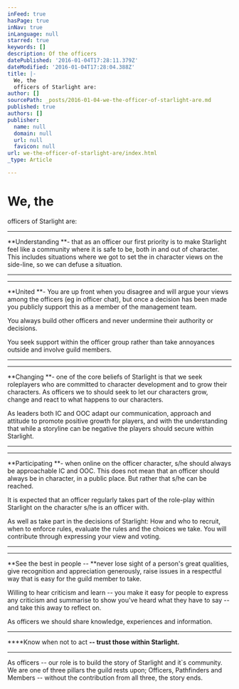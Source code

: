 ```yaml
---
inFeed: true
hasPage: true
inNav: true
inLanguage: null
starred: true
keywords: []
description: Of the officers
datePublished: '2016-01-04T17:28:11.379Z'
dateModified: '2016-01-04T17:28:04.388Z'
title: |-
  We, the
  officers of Starlight are:
author: []
sourcePath: _posts/2016-01-04-we-the-officer-of-starlight-are.md
published: true
authors: []
publisher:
  name: null
  domain: null
  url: null
  favicon: null
url: we-the-officer-of-starlight-are/index.html
_type: Article

---
```

# We, the
officers of Starlight are:

****

**Understanding **- that as an officer our first priority is to
make Starlight feel like a community where it is safe to be, both in and out of
character. This includes situations where we got to set the in character views
on the side-line, so we can defuse a situation.

****

****

**United **- You are up front when you disagree and will
argue your views among the officers (eg in officer chat), but once a decision
has been made you publicly support this as a member of the management
team.

You always build other officers
and never undermine their authority or decisions.

You seek support within the officer group
rather than take annoyances outside and involve guild members.

****

****

**Changing **- one of the core beliefs of Starlight is that
we seek roleplayers who are committed to character development and to grow
their characters. As officers we to should seek to let our characters grow,
change and react to what happens to our characters.

As leaders
both IC and OOC adapt our communication, approach and attitude to promote
positive growth for players, and with the understanding that while a storyline
can be negative the players should secure within Starlight. 

****

****

**Participating **- when online on the officer character, s/he
should always be approachable IC and OOC. This does not mean that an officer
should always be in character, in a public place. But rather that s/he can be
reached.

It is
expected that an officer regularly takes part of the role-play within Starlight
on the character s/he is an officer with. 

As well as
take part in the decisions of Starlight: How and who to recruit, when to
enforce rules, evaluate the rules and the choices we take. You will contribute
through expressing your view and voting. 

****

****

**See the best in people -- **never lose sight of a person's
great qualities, give recognition and appreciation generously, raise issues in
a respectful way that is easy for the guild member to take.

Willing to
hear criticism and learn -- you make it easy for people to express any criticism
and summarise to show you've heard what they have to say -- and take this away
to reflect on. 

As officers
we should share knowledge, experiences and information.

****

****Know when not to act **-- trust those within Starlight.**

****

As officers
-- our role is to build the story of Starlight and it\`s community. We are one of
three pillars the guild rests upon; Officers, Pathfinders and Members -- without
the contribution from all three, the story ends.